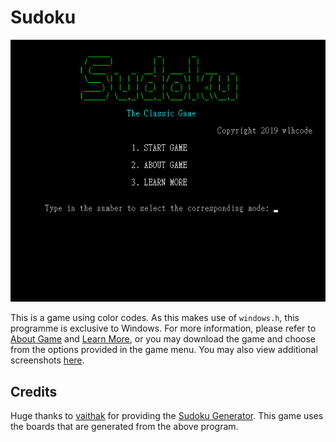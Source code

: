 # Sudoku
![Title Screen](https://raw.githubusercontent.com/wlhcode/sudoku/master/img/title.png)

This is a game using color codes. As this makes use of `windows.h`, this programme is exclusive to Windows. For more information, please refer to [About Game](https://github.com/wlhcode/sudoku/blob/master/txt/ABOUT%20GAME.txt "About Game") and [Learn More](https://github.com/wlhcode/sudoku/blob/master/txt/LEARN%20MORE.txt "Learn More"), or you may download the game and choose from the options provided in the game menu. You may also view additional screenshots [here](https://github.com/wlhcode/sudoku/tree/master/img "img folder").

## Credits
Huge thanks to [vaithak](https://github.com/vaithak "vaithak") for providing the [Sudoku Generator](https://github.com/vaithak/Sudoku-Generator/blob/master/sudokuGen.cpp "Sudoku Generator Source Code"). This game uses the boards that are generated from the above program.
